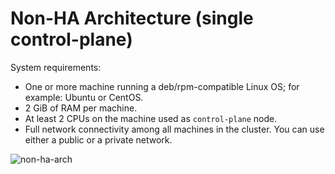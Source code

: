 # Non-HA Architecture (single control-plane)
System requirements:
- One or more machine running a deb/rpm-compatible Linux OS; for example: Ubuntu or CentOS.
- 2 GiB of RAM per machine.
- At least 2 CPUs on the machine used as `control-plane` node.
- Full network connectivity among all machines in the cluster. You can use either a public or a private network.

![non-ha-arch](../media/non-ha-arch2.png)